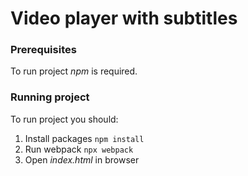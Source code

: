 # Video player with subtitles

### Prerequisites
To run project *npm* is required.

### Running project
To run project you should: 
1. Install packages `npm install`
2. Run webpack `npx webpack`
3. Open *index.html* in browser